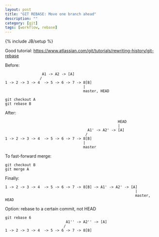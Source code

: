 ```yaml
---
layout: post
title: "GIT REBASE: Move one branch ahead"
description: ""
category: [git]
tags: [workflow, rebase]
---
```

{% include JB/setup %}

Good tutorial: <https://www.atlassian.com/git/tutorials/rewriting-history/git-rebase>



Before:

                     A1 -> A2 -> [A]
                    /
    1 -> 2 -> 3 -> 4  -> 5 -> 6 -> 7 -> 8[B]
                                        |
                                        master, HEAD

    git checkout A
    git rebase B

After:

                                                        HEAD
                                                        |
                                          A1' -> A2' -> [A]
                                         /
    1 -> 2 -> 3 -> 4  -> 5 -> 6 -> 7 -> 8[B]
                                        |
                                        master



To fast-forward merge:

    git checkout B
    git merge A

Finally:

    1 -> 2 -> 3 -> 4  -> 5 -> 6 -> 7 -> 8[B] -> A1' -> A2' -> [A]
                                                                |
                                                                master, HEAD


Option: rebase to a certain commit, not HEAD

    git rebase 6
                                A1'' -> A2'' -> [A]
                               /
    1 -> 2 -> 3 -> 4  -> 5 -> 6 -> 7 -> 8[B]

